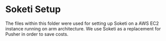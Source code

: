 # Soketi Setup

The files within this folder were used for setting up Soketi on a AWS EC2 instance running on arm architecture. We use Soketi as a replacement for Pusher in order to save costs.
